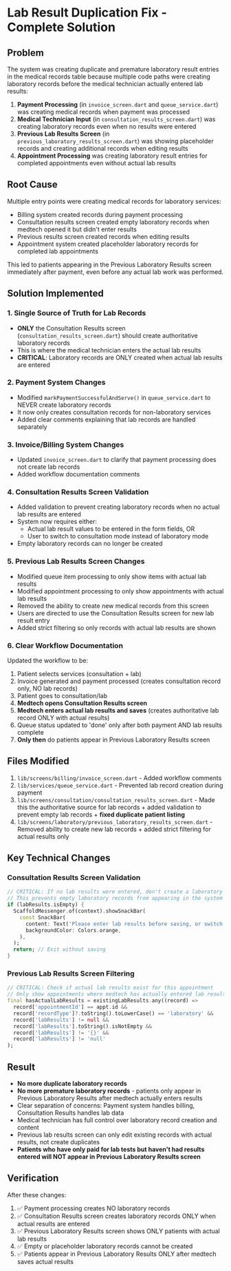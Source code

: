 # Lab Result Duplication Fix - Complete Solution

## Problem
The system was creating duplicate and premature laboratory result entries in the medical records table because multiple code paths were creating laboratory records before the medical technician actually entered lab results:

1. **Payment Processing** (in `invoice_screen.dart` and `queue_service.dart`) was creating medical records when payment was processed
2. **Medical Technician Input** (in `consultation_results_screen.dart`) was creating laboratory records even when no results were entered
3. **Previous Lab Results Screen** (in `previous_laboratory_results_screen.dart`) was showing placeholder records and creating additional records when editing results
4. **Appointment Processing** was creating laboratory result entries for completed appointments even without actual lab results

## Root Cause
Multiple entry points were creating medical records for laboratory services:
- Billing system created records during payment processing
- Consultation results screen created empty laboratory records when medtech opened it but didn't enter results
- Previous results screen created records when editing results
- Appointment system created placeholder laboratory records for completed lab appointments

This led to patients appearing in the Previous Laboratory Results screen immediately after payment, even before any actual lab work was performed.

## Solution Implemented

### 1. **Single Source of Truth for Lab Records**
- **ONLY** the Consultation Results screen (`consultation_results_screen.dart`) should create authoritative laboratory records
- This is where the medical technician enters the actual lab results
- **CRITICAL**: Laboratory records are ONLY created when actual lab results are entered

### 2. **Payment System Changes** 
- Modified `markPaymentSuccessfulAndServe()` in `queue_service.dart` to NEVER create laboratory records
- It now only creates consultation records for non-laboratory services
- Added clear comments explaining that lab records are handled separately

### 3. **Invoice/Billing System Changes**
- Updated `invoice_screen.dart` to clarify that payment processing does not create lab records
- Added workflow documentation comments

### 4. **Consultation Results Screen Validation**
- Added validation to prevent creating laboratory records when no actual lab results are entered
- System now requires either:
  - Actual lab result values to be entered in the form fields, OR
  - User to switch to consultation mode instead of laboratory mode
- Empty laboratory records can no longer be created

### 5. **Previous Lab Results Screen Changes**
- Modified queue item processing to only show items with actual lab results
- Modified appointment processing to only show appointments with actual lab results
- Removed the ability to create new medical records from this screen
- Users are directed to use the Consultation Results screen for new lab result entry
- Added strict filtering so only records with actual lab results are shown

### 6. **Clear Workflow Documentation**
Updated the workflow to be:
1. Patient selects services (consultation + lab)
2. Invoice generated and payment processed (creates consultation record only, NO lab records)
3. Patient goes to consultation/lab
4. **Medtech opens Consultation Results screen**
5. **Medtech enters actual lab results and saves** (creates authoritative lab record ONLY with actual results)
6. Queue status updated to 'done' only after both payment AND lab results complete
7. **Only then** do patients appear in Previous Laboratory Results screen

## Files Modified
1. `lib/screens/billing/invoice_screen.dart` - Added workflow comments
2. `lib/services/queue_service.dart` - Prevented lab record creation during payment
3. `lib/screens/consultation/consultation_results_screen.dart` - Made this the authoritative source for lab records + added validation to prevent empty lab records + **fixed duplicate patient listing**
4. `lib/screens/laboratory/previous_laboratory_results_screen.dart` - Removed ability to create new lab records + added strict filtering for actual results only

## Key Technical Changes

### Consultation Results Screen Validation
```dart
// CRITICAL: If no lab results were entered, don't create a laboratory record
// This prevents empty laboratory records from appearing in the system
if (labResults.isEmpty) {
  ScaffoldMessenger.of(context).showSnackBar(
    const SnackBar(
      content: Text('Please enter lab results before saving, or switch to consultation mode.'),
      backgroundColor: Colors.orange,
    ),
  );
  return; // Exit without saving
}
```

### Previous Lab Results Screen Filtering
```dart
// CRITICAL: Check if actual lab results exist for this appointment
// Only show appointments where medtech has actually entered lab results
final hasActualLabResults = existingLabResults.any((record) =>
  record['appointmentId'] == appt.id &&
  record['recordType']?.toString().toLowerCase() == 'laboratory' &&
  record['labResults'] != null &&
  record['labResults'].toString().isNotEmpty &&
  record['labResults'] != '{}' &&
  record['labResults'] != 'null'
);
```

## Result
- **No more duplicate laboratory records**
- **No more premature laboratory records** - patients only appear in Previous Laboratory Results after medtech actually enters results
- Clear separation of concerns: Payment system handles billing, Consultation Results handles lab data
- Medical technician has full control over laboratory record creation and content
- Previous lab results screen can only edit existing records with actual results, not create duplicates
- **Patients who have only paid for lab tests but haven't had results entered will NOT appear in Previous Laboratory Results screen**

## Verification
After these changes:
1. ✅ Payment processing creates NO laboratory records
2. ✅ Consultation Results screen creates laboratory records ONLY when actual results are entered
3. ✅ Previous Laboratory Results screen shows ONLY patients with actual lab results
4. ✅ Empty or placeholder laboratory records cannot be created
5. ✅ Patients appear in Previous Laboratory Results ONLY after medtech saves actual results
